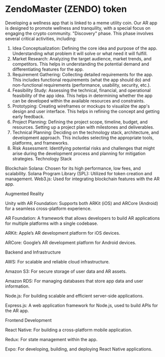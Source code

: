 # ZendoMaster (ZENDO) token
Developing a wellness app that is linked to a meme utility coin. Our AR app is designed to promote wellness and tranquility, with a special focus on engaging the crypto community. 
"Discovery" phase. This phase involves several critical activities, including:
1.	Idea Conceptualization: Defining the core idea and purpose of the app. Understanding what problem it will solve or what need it will fulfill.
2.	Market Research: Analyzing the target audience, market trends, and competitors. This helps in understanding the potential demand and differentiating features for the app.
3.	Requirement Gathering: Collecting detailed requirements for the app. This includes functional requirements (what the app should do) and non-functional requirements (performance, usability, security, etc.).
4.	Feasibility Study: Assessing the technical, financial, and operational feasibility of the app idea. This helps in determining whether the app can be developed within the available resources and constraints.
5.	Prototyping: Creating wireframes or mockups to visualize the app's design and user interface. This helps in refining the concept and getting early feedback.
6.	Project Planning: Defining the project scope, timeline, budget, and resources. Setting up a project plan with milestones and deliverables.
7.	Technical Planning: Deciding on the technology stack, architecture, and development approach. This includes selecting the appropriate tools, platforms, and frameworks.
8.	Risk Assessment: Identifying potential risks and challenges that might arise during the development process and planning for mitigation strategies.
Technology Stack

Blockchain
Solana: Chosen for its high performance, low fees, and scalability.
Solana Program Library (SPL): Utilized for token creation and management.
Web3.js: Used for integrating blockchain features with the AR app.

Augmented Reality

Unity with AR Foundation: Supports both ARKit (iOS) and ARCore (Android) for a seamless cross-platform experience.

AR Foundation: A framework that allows developers to build AR applications for multiple platforms with a single codebase.

ARKit: Apple’s AR development platform for iOS devices.

ARCore: Google’s AR development platform for Android devices.

Backend and Infrastructure

AWS: For scalable and reliable cloud infrastructure.

Amazon S3: For secure storage of user data and AR assets.

Amazon RDS: For managing databases that store app data and user information.

Node.js: For building scalable and efficient server-side applications.

Express.js: A web application framework for Node.js, used to build APIs for the AR app.

Frontend Development

React Native: For building a cross-platform mobile application.

Redux: For state management within the app.

Expo: For developing, building, and deploying React Native applications.
